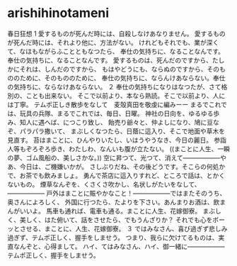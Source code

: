 # arishihinotameni
春日狂想
1
愛するものが死んだ時には、自殺しなけあなりません。
愛するものが死んだ時には、それより他に、方法がない。
けれどもそれでも、業が深くて、なほもながらふことともなつたら、
奉仕の気持ちに、なることなんです。奉仕の気持ちに、なることなんです。
愛するものは、死んだのですから、たしかにそれは、しんだのですから、
もはやどうにも、ならぬのですから、そのもののために、そのもののために、
奉仕の気持ちに、ならんけあならない。奉仕の気持ちに、ならなけあならない。
２
奉仕の気持ちになりはなつたが、さて格別の、ことも出来ない。
そこで以前より、本なら熟読。そこで以前より、人には丁寧。
テムポ正しき散歩をなして　麦殻真田を敬虔に編みーー
まるでこれでは、玩具の兵隊、まるでこれでは、毎日、日曜。
神社の日向を、ゆるゆる歩み、知人に遇へば、につこり致し、
飴売り爺々と、仲よしになり、鳩に豆なぞ、パラパラ撒いて、
まぶしくなつたら、日蔭に這入り、そこで地面や草木を見直す。
苔はまことに、ひんやりいたし、いはうやうなき、今日の麗日。
参詣人等もぞろぞろ歩き、わたしわ、なんいも腹が立たない。
((まことに人生、一瞬の夢、ゴム風船の、美しさかな。))
空に昇つて、光つて、消えて――――――やあ、今日は、ご機嫌いかが。
さしぶりだね、その後どうです。そこらの何処かで、お茶でも飲みましょ。
勇んで茶店に這入りすれど、ところで話は、とかくないもの。
煙草なんぞを、くさくさ吹かし、名状しがたいをなして、——————
戸外はまことに賑やかなこと！——————ではまたそのうち、奥さんによろしく、
外国に行つたら、たよりを下さい。あんまりお酒は、飲まんがいいよ。
馬車も通れば、電車も通る。まことに人生、花嫁御寮。
まぶしく、美しく、はた俯いて、話をさせたら、でもうんざりか？
それでも心をポーッとさせる、まことに、人生、花嫁御寮。
３
ではみなさん、喜び過ぎず悲しみ過ぎず、テムポ正しく、握手をしませう。
つまり、我らに欠けてるものは、実直なんぞと、心得まして。
ハイ、てはみなさん、ハイ、御一緒に――――――テムポ正しく、握手をしませう。
